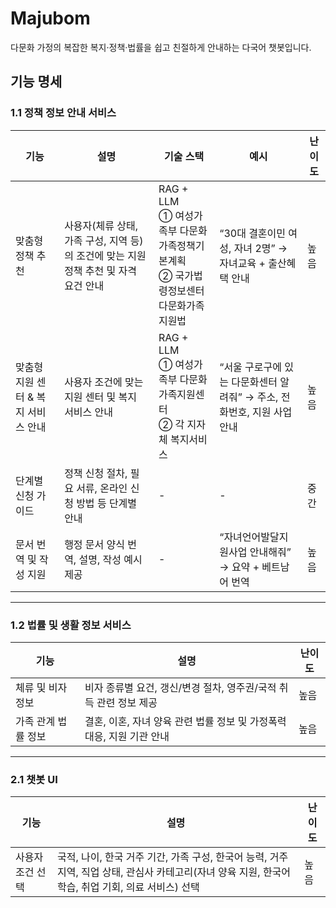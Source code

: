 # Majubom

다문화 가정의 복잡한 복지·정책·법률을 쉽고 친절하게 안내하는 다국어 챗봇입니다.

## 기능 명세

### 1.1 정책 정보 안내 서비스

| 기능                                | 설명                                                                                 | 기술 스택                                                                               | 예시                                                                    | 난이도 |
| ----------------------------------- | ------------------------------------------------------------------------------------ | --------------------------------------------------------------------------------------- | ----------------------------------------------------------------------- | ------ |
| 맞춤형 정책 추천                    | 사용자(체류 상태, 가족 구성, 지역 등)의 조건에 맞는 지원 정책 추천 및 자격 요건 안내 | RAG + LLM<br>① 여성가족부 다문화가족정책기본계획<br>② 국가법령정보센터 다문화가족지원법 | “30대 결혼이민 여성, 자녀 2명” → 자녀교육 + 출산혜택 안내               | 높음   |
| 맞춤형 지원 센터 & 복지 서비스 안내 | 사용자 조건에 맞는 지원 센터 및 복지 서비스 안내                                     | RAG + LLM<br>① 여성가족부 다문화가족지원센터<br>② 각 지자체 복지서비스                  | “서울 구로구에 있는 다문화센터 알려줘” → 주소, 전화번호, 지원 사업 안내 | 높음   |
| 단계별 신청 가이드                  | 정책 신청 절차, 필요 서류, 온라인 신청 방법 등 단계별 안내                           | -                                                                                       | -                                                                       | 중간   |
| 문서 번역 및 작성 지원              | 행정 문서 양식 번역, 설명, 작성 예시 제공                                            | -                                                                                       | “자녀언어발달지원사업 안내해줘” → 요약 + 베트남어 번역                  | 높음   |

---

### 1.2 법률 및 생활 정보 서비스

| 기능                | 설명                                                                  | 난이도 |
| ------------------- | --------------------------------------------------------------------- | ------ |
| 체류 및 비자 정보   | 비자 종류별 요건, 갱신/변경 절차, 영주권/국적 취득 관련 정보 제공     | 높음   |
| 가족 관계 법률 정보 | 결혼, 이혼, 자녀 양육 관련 법률 정보 및 가정폭력 대응, 지원 기관 안내 | 높음   |

---

### 2.1 챗봇 UI

| 기능             | 설명                                                                                                                                                | 난이도 |
| ---------------- | --------------------------------------------------------------------------------------------------------------------------------------------------- | ------ |
| 사용자 조건 선택 | 국적, 나이, 한국 거주 기간, 가족 구성, 한국어 능력, 거주 지역, 직업 상태, 관심사 카테고리(자녀 양육 지원, 한국어 학습, 취업 기회, 의료 서비스) 선택 | 높음   |

